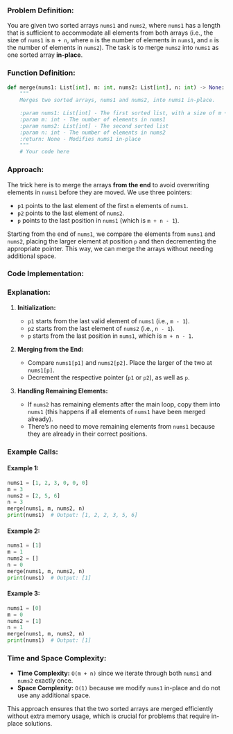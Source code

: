 ### Problem Definition:

You are given two sorted arrays `nums1` and `nums2`, where `nums1` has a length that is sufficient to accommodate all elements from both arrays (i.e., the size of `nums1` is `m + n`, where `m` is the number of elements in `nums1`, and `n` is the number of elements in `nums2`). The task is to merge `nums2` into `nums1` as one sorted array **in-place**.

### Function Definition:

```python
def merge(nums1: List[int], m: int, nums2: List[int], n: int) -> None:
    """
    Merges two sorted arrays, nums1 and nums2, into nums1 in-place.
    
    :param nums1: List[int] - The first sorted list, with a size of m + n
    :param m: int - The number of elements in nums1
    :param nums2: List[int] - The second sorted list
    :param n: int - The number of elements in nums2
    :return: None - Modifies nums1 in-place
    """
    # Your code here
```

### Approach:

The trick here is to merge the arrays **from the end** to avoid overwriting elements in `nums1` before they are moved. We use three pointers:
- `p1` points to the last element of the first `m` elements of `nums1`.
- `p2` points to the last element of `nums2`.
- `p` points to the last position in `nums1` (which is `m + n - 1`).

Starting from the end of `nums1`, we compare the elements from `nums1` and `nums2`, placing the larger element at position `p` and then decrementing the appropriate pointer. This way, we can merge the arrays without needing additional space.

### Code Implementation:


### Explanation:

1. **Initialization:**
   - `p1` starts from the last valid element of `nums1` (i.e., `m - 1`).
   - `p2` starts from the last element of `nums2` (i.e., `n - 1`).
   - `p` starts from the last position in `nums1`, which is `m + n - 1`.

2. **Merging from the End:**
   - Compare `nums1[p1]` and `nums2[p2]`. Place the larger of the two at `nums1[p]`.
   - Decrement the respective pointer (`p1` or `p2`), as well as `p`.

3. **Handling Remaining Elements:**
   - If `nums2` has remaining elements after the main loop, copy them into `nums1` (this happens if all elements of `nums1` have been merged already).
   - There’s no need to move remaining elements from `nums1` because they are already in their correct positions.

### Example Calls:

#### Example 1:
```python
nums1 = [1, 2, 3, 0, 0, 0]
m = 3
nums2 = [2, 5, 6]
n = 3
merge(nums1, m, nums2, n)
print(nums1)  # Output: [1, 2, 2, 3, 5, 6]
```

#### Example 2:
```python
nums1 = [1]
m = 1
nums2 = []
n = 0
merge(nums1, m, nums2, n)
print(nums1)  # Output: [1]
```

#### Example 3:
```python
nums1 = [0]
m = 0
nums2 = [1]
n = 1
merge(nums1, m, nums2, n)
print(nums1)  # Output: [1]
```

### Time and Space Complexity:

- **Time Complexity:** `O(m + n)` since we iterate through both `nums1` and `nums2` exactly once.
- **Space Complexity:** `O(1)` because we modify `nums1` in-place and do not use any additional space.

This approach ensures that the two sorted arrays are merged efficiently without extra memory usage, which is crucial for problems that require in-place solutions.
